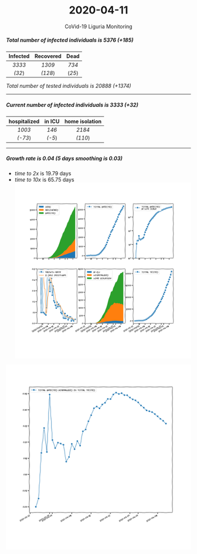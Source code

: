 <div align='center'>

# 2020-04-11
CoVid-19 Liguria Monitoring
</div>

##### Total number of infected individuals is 5376 (+185)
Infected | Recovered | Dead
:---: | :---: | :---:
*3333* | *1309* | *734*
*(32*) | *(128*) | (*25*)

*Total number of tested individuals is 20888 (+1374)*
***
##### Current number of infected individuals is 3333 (+32)
hospitalized | in ICU | home isolation
:---: | :---: | :---:
*1003* |*146* |*2184*
*(-73*) |*(-5*) |*(110*)
***
##### Growth rate is 0.04 (5 days smoothing is 0.03)
- *time to 2x* is 19.79 days
- *time to 10x* is 65.75 days
![stats][stats]

![infected_normalized][infected_normalized]

[stats]: stats_Liguria.png
[infected_normalized]: infected_normalized_Liguria.png
